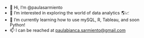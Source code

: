 - 👋 Hi, I’m @paulasarmiento
- 👀 I’m interested in exploring the world of data analytics 🌎📈
- 🌱 I’m currently learning how to use mySQL, R, Tableau, and soon Python!
- 📫 I can be reached at paulabianca.sarmiento@gmail.com 

<!---
paulasarmiento/paulasarmiento is a ✨ special ✨ repository because its `README.md` (this file) appears on your GitHub profile.
You can click the Preview link to take a look at your changes.
--->
